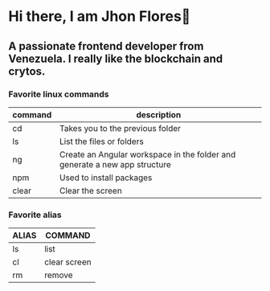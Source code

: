 # Hi there, I am Jhon Flores👋

## A passionate frontend developer from Venezuela. I really like the blockchain and crytos.

### Favorite linux commands

| command | description | 
|---------|-------------|
| cd | Takes you to the previous folder |
| ls | List the files or folders |
| ng | Create an Angular workspace in the folder and generate a new app structure |
| npm | Used to install packages |
| clear | Clear the screen |

### Favorite alias

| ALIAS | COMMAND |
|  ------ | ------ |
|  ls  | list  |
|  cl |clear screen |
|  rm | remove |
